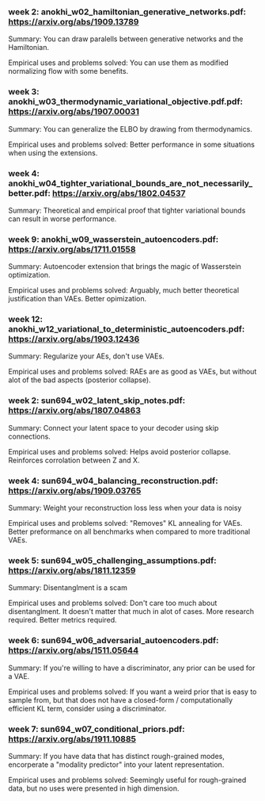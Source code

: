 ### week 2: anokhi_w02_hamiltonian_generative_networks.pdf: https://arxiv.org/abs/1909.13789

Summary: You can draw paralells between generative networks and the Hamiltonian.

Empirical uses and problems solved: You can use them as modified normalizing flow with some benefits.

### week 3: anokhi_w03_thermodynamic_variational_objective.pdf.pdf: https://arxiv.org/abs/1907.00031

Summary: You can generalize the ELBO by drawing from thermodynamics.

Empirical uses and problems solved: Better performance in some situations when using the extensions.

### week 4: anokhi_w04_tighter_variational_bounds_are_not_necessarily_better.pdf: https://arxiv.org/abs/1802.04537

Summary: Theoretical and empirical proof that tighter variational bounds can result in worse performance.

### week 9: anokhi_w09_wasserstein_autoencoders.pdf: https://arxiv.org/abs/1711.01558

Summary: Autoencoder extension that brings the magic of Wasserstein optimization.

Empirical uses and problems solved: Arguably, much better theoretical justification than VAEs. Better opimization.

### week 12: anokhi_w12_variational_to_deterministic_autoencoders.pdf: https://arxiv.org/abs/1903.12436

Summary: Regularize your AEs, don't use VAEs.

Empirical uses and problems solved: RAEs are as good as VAEs, but without alot of the bad aspects (posterior collapse). 

### week 2: sun694_w02_latent_skip_notes.pdf: https://arxiv.org/abs/1807.04863

Summary: Connect your latent space to your decoder using skip connections.

Empirical uses and problems solved: Helps avoid posterior collapse. Reinforces corrolation between Z and X.

### week 4:  sun694_w04_balancing_reconstruction.pdf: https://arxiv.org/abs/1909.03765

Summary: Weight your reconstruction loss less when your data is noisy

Empirical uses and problems solved: "Removes" KL annealing for VAEs. Better preformance on all benchmarks when compared to more traditional VAEs.

### week 5:  sun694_w05_challenging_assumptions.pdf: https://arxiv.org/abs/1811.12359

Summary: Disentanglment is a scam

Empirical uses and problems solved: Don't care too much about disentanglment. It doesn't matter that much in alot of cases. More research required. Better metrics required.

### week 6:  sun694_w06_adversarial_autoencoders.pdf: https://arxiv.org/abs/1511.05644

Summary: If you're willing to have a discriminator, any prior can be used for a VAE.

Empirical uses and problems solved: If you want a weird prior that is easy to sample from, but that does not have a closed-form / computationally efficient KL term, consider using a discriminator. 

### week 7:  sun694_w07_conditional_priors.pdf: https://arxiv.org/abs/1911.10885

Summary: If you have data that has distinct rough-grained modes, encorperate a "modality predictor" into your latent representation.

Empirical uses and problems solved: Seemingly useful for rough-grained data, but no uses were presented in high dimension.